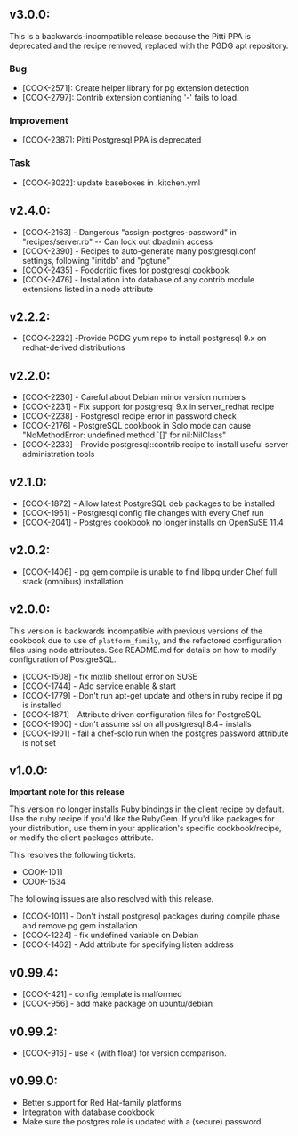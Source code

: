 ## v3.0.0:

This is a backwards-incompatible release because the Pitti PPA is
deprecated and the recipe removed, replaced with the PGDG apt
repository.

### Bug

- [COOK-2571]: Create helper library for pg extension detection
- [COOK-2797]: Contrib extension contianing '-' fails to load.

### Improvement

- [COOK-2387]: Pitti Postgresql PPA is deprecated

### Task

- [COOK-3022]: update baseboxes in .kitchen.yml

## v2.4.0:

* [COOK-2163] - Dangerous "assign-postgres-password" in "recipes/server.rb" -- Can lock out dbadmin access
* [COOK-2390] - Recipes to auto-generate many postgresql.conf settings, following "initdb" and "pgtune"
* [COOK-2435] - Foodcritic fixes for postgresql cookbook
* [COOK-2476] - Installation into database of any contrib module extensions listed in a node attribute

## v2.2.2:

* [COOK-2232] -Provide PGDG yum repo to install postgresql 9.x on
  redhat-derived distributions

## v2.2.0:

* [COOK-2230] - Careful about Debian minor version numbers
* [COOK-2231] - Fix support for postgresql 9.x in server_redhat recipe
* [COOK-2238] - Postgresql recipe error in password check
* [COOK-2176] - PostgreSQL cookbook in Solo mode can cause
  "NoMethodError: undefined method `[]' for nil:NilClass"
* [COOK-2233] - Provide postgresql::contrib recipe to install useful
  server administration tools

## v2.1.0:

* [COOK-1872] - Allow latest PostgreSQL deb packages to be installed
* [COOK-1961] - Postgresql config file changes with every Chef run
* [COOK-2041] - Postgres cookbook no longer installs on OpenSuSE 11.4

## v2.0.2:

* [COOK-1406] - pg gem compile is unable to find libpq under Chef full
  stack (omnibus) installation

## v2.0.0:

This version is backwards incompatible with previous versions of the
cookbook due to use of `platform_family`, and the refactored
configuration files using node attributes. See README.md for details
on how to modify configuration of PostgreSQL.

* [COOK-1508] - fix mixlib shellout error on SUSE
* [COOK-1744] - Add service enable & start
* [COOK-1779] - Don't run apt-get update and others in ruby recipe if pg is installed
* [COOK-1871] - Attribute driven configuration files for PostgreSQL
* [COOK-1900] - don't assume ssl on all postgresql 8.4+ installs
* [COOK-1901] - fail a chef-solo run when the postgres password
  attribute is not set

## v1.0.0:

**Important note for this release**

This version no longer installs Ruby bindings in the client recipe by
default. Use the ruby recipe if you'd like the RubyGem. If you'd like
packages for your distribution, use them in your application's
specific cookbook/recipe, or modify the client packages attribute.

This resolves the following tickets.

* COOK-1011
* COOK-1534

The following issues are also resolved with this release.

* [COOK-1011] - Don't install postgresql packages during compile
  phase and remove pg gem installation
* [COOK-1224] - fix undefined variable on Debian
* [COOK-1462] - Add attribute for specifying listen address

## v0.99.4:

* [COOK-421] - config template is malformed
* [COOK-956] - add make package on ubuntu/debian

## v0.99.2:

* [COOK-916] - use < (with float) for version comparison.

## v0.99.0:

* Better support for Red Hat-family platforms
* Integration with database cookbook
* Make sure the postgres role is updated with a (secure) password
